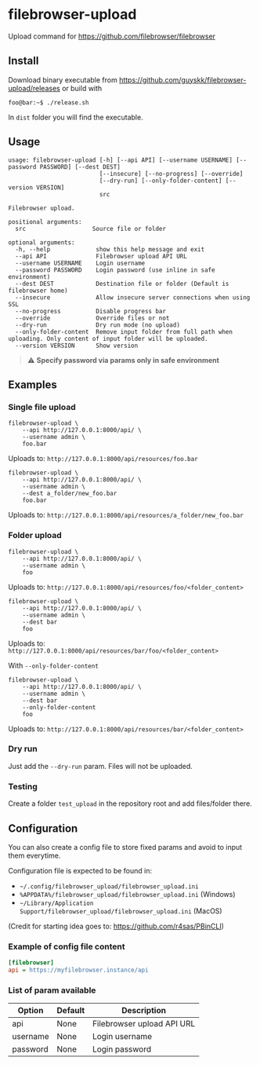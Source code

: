 # filebrowser-upload

Upload command for <https://github.com/filebrowser/filebrowser>

## Install

Download binary executable from <https://github.com/guyskk/filebrowser-upload/releases> or build with

```console
foo@bar:~$ ./release.sh
```

In ```dist``` folder you will find the executable.

## Usage

```console
usage: filebrowser-upload [-h] [--api API] [--username USERNAME] [--password PASSWORD] [--dest DEST]
                          [--insecure] [--no-progress] [--override]
                          [--dry-run] [--only-folder-content] [--version VERSION]
                          src

Filebrowser upload.

positional arguments:
  src                   Source file or folder

optional arguments:
  -h, --help             show this help message and exit
  --api API              Filebrowser upload API URL
  --username USERNAME    Login username
  --password PASSWORD    Login password (use inline in safe environment)
  --dest DEST            Destination file or folder (Default is filebrowser home)
  --insecure             Allow insecure server connections when using SSL
  --no-progress          Disable progress bar
  --override             Override files or not
  --dry-run              Dry run mode (no upload)
  --only-folder-content  Remove input folder from full path when uploading. Only content of input folder will be uploaded.
  --version VERSION      Show version
```

> :warning: **Specify password via params only in safe environment**

## Examples

### Single file upload

```console
filebrowser-upload \
    --api http://127.0.0.1:8000/api/ \
    --username admin \
    foo.bar
```

Uploads to: ```http://127.0.0.1:8000/api/resources/foo.bar```

```console
filebrowser-upload \
    --api http://127.0.0.1:8000/api/ \
    --username admin \
    --dest a_folder/new_foo.bar
    foo.bar
```

Uploads to: ```http://127.0.0.1:8000/api/resources/a_folder/new_foo.bar```

### Folder upload

```console
filebrowser-upload \
    --api http://127.0.0.1:8000/api/ \
    --username admin \
    foo
```

Uploads to: ```http://127.0.0.1:8000/api/resources/foo/<folder_content>```

```console
filebrowser-upload \
    --api http://127.0.0.1:8000/api/ \
    --username admin \
    --dest bar
    foo
```

Uploads to: ```http://127.0.0.1:8000/api/resources/bar/foo/<folder_content>```

With ```--only-folder-content```

```console
filebrowser-upload \
    --api http://127.0.0.1:8000/api/ \
    --username admin \
    --dest bar
    --only-folder-content
    foo
```

Uploads to: ```http://127.0.0.1:8000/api/resources/bar/<folder_content>```

### Dry run

Just add the ```--dry-run``` param. Files will not be uploaded.

### Testing

Create a folder ```test_upload``` in the repository root and add files/folder there.

## Configuration

You can also create a config file to store fixed params and avoid to input them everytime.

Configuration file is expected to be found in:

- `~/.config/filebrowser_upload/filebrowser_upload.ini`
- `%APPDATA%/filebrowser_upload/filebrowser_upload.ini` (Windows)
- `~/Library/Application Support/filebrowser_upload/filebrowser_upload.ini` (MacOS)

(Credit for starting idea goes to: <https://github.com/r4sas/PBinCLI>)

### Example of config file content

```ini
[filebrowser]
api = https://myfilebrowser.instance/api
```

### List of param available

| Option   | Default | Description                |
|----------|---------|----------------------------|
| api      | None    | Filebrowser upload API URL |
| username | None    | Login username             |
| password | None    | Login password             |
